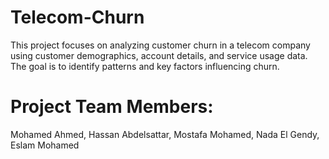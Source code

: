 # Telecom-Churn
This project focuses on analyzing customer churn in a telecom
company using customer demographics, account details, and
service usage data. The goal is to identify patterns and key
factors influencing churn. 

# Project Team Members:
Mohamed Ahmed,
Hassan Abdelsattar,
Mostafa Mohamed,
Nada El Gendy,
Eslam Mohamed
